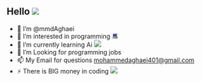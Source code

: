 ## Hello <img src="https://github.com/TheDudeThatCode/TheDudeThatCode/blob/master/Assets/Hi.gif" width="29px"> 

- 👋 I’m @mmdAghaei
- 👀 I’m interested in programming  <img src="https://github.com/TheDudeThatCode/TheDudeThatCode/blob/master/Assets/PC.gif" width="14px">
- 🌱 I’m currently learning Ai <img src="https://github.com/TheDudeThatCode/TheDudeThatCode/blob/master/Assets/Earth.gif" width="14px">
- 💞️ I’m Looking for programming jobs
- 📫 My Email for questions mohammedaghaei401@gmail.com 
- ⚡ There is BIG money in coding <img src="https://github.com/TheDudeThatCode/TheDudeThatCode/blob/master/Assets/powerup.gif" width="14px">

<!---
mmdAghaei/mmdAghaei is a ✨ special ✨ repository because its `README.md` (this file) appears on your GitHub profile.
You can click the Preview link to take a look at your changes.
--->
